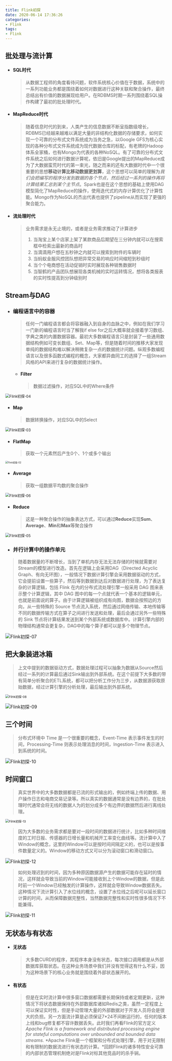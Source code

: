 ```yaml
---
title: Flink初探
date: 2020-06-14 17:36:26
categories:
- Flink
tags: 
- Flink
---
```


## 批处理与流计算

- #### SQL时代

  > 从数据工程师的角度看待问题，软件系统核心价值在于数据，系统中的一系列功能业务都是围绕着如何对数据进行这种关联和聚合操作，最终总结出有价值的数据展现给用户。在RDBMS时期一系列围绕着SQL操作构建了最初的批处理时代。

- #### MapReduce时代

  > 随着信息时代的到来，人类产生的信息数据不断呈指数级增长，RDBMS已经越来越难以满足大量的非结构化数据的存储要求，如何实现一个可靠的分布式文件系统成为当务之急，以Google GFS为核心实现的各种分布式文件系统成为现代数据仓库的标配，有老牌的Hadoop体系全家桶，也有Mongo为代表的各种NoSQL。有了可靠的分布式文件系统之后如何进行数据计算呢，依旧是Google提出的MapReduce成为了大数据蛮荒时代的第一束光，随之而来的还有大数据时代中一个很重要的思想**移动计算比移动数据更划算**，这个思想可以简单的理解为*我们会把编写的程序分发到数据的各个节点，然后经过一系列的操作再将计算结果汇总到某个主节点*。Spark也是在这个思想的基础上使用DAG模型简化了MapReduce的操作，使用迭代式的内存计算优化了计算性能。Mongo作为NoSQL的杰出代表也提供了pipeline从而实现了更强的聚合能力。

- #### 流处理时代

  > 业务需求是永无止境的，或者是业务需求推动了计算进步
  >
  > 1. 当淘宝上某个店家上架了某款商品后期望在三分钟内就可以在搜索框中检索出最新的商品时
  > 2. 当滴滴用户想在五秒钟之内就可以搜索到附件的车辆时
  > 3. 当蚂蚁金服风控团队想把异常交易的响应时间缩短到秒级时
  > 4. 当个个电商想在活动促销时实时展现各种销售数据时
  > 5. 当智鹤的产品团队想展现各类机械的实时运转情况，想将各类报表的实时性提高到分钟级别时

## Stream与DAG

- ### 编程语言中的容器

  > 任何一门编程语言都会将容器融入到自身的血脉之中，例如在我们学习一门新的编程语言时当了解我if else for之后大概率就会接着学习数组、字典之类的内置数据容器。最初大多数编程语言只是封装了一些通用数据结构例如可变长数组、Set、Map等，但是随着时间的推移大家发现单纯的数据结构难以解决稍微复杂一点的数据统计问题。纵观多数编程语言以及很多函数式编程的概念，大家都异曲同工的选择了一组Stream风格的API来进行复杂的数据统计操作。

  - #### Filter

    > 数据过滤操作，对应SQL中的Where条件

<img src="https://beancookie.github.io/images/Flink初探-04.png" alt="Flink初探-04" style="zoom: 80%;" />

  - #### Map

    > 数据转换操作，对应SQL中的Select

<img src="https://beancookie.github.io/images/Flink初探-03.png" alt="Flink初探-03" style="zoom:80%;" />

  - #### FlatMap

    > 获取一个元素然后产生0个、1个或多个输出

<img src="https://beancookie.github.io/images/Flink初探-02.png" alt="Flink初探-02" style="zoom: 50%;" />

  - #### Average

    > 获取一组数据平均数的聚合操作

<img src="https://beancookie.github.io/images/Flink初探-06.jpg" alt="Flink初探-06" style="zoom:80%;" />

  - #### Reduce

    > 这是一种聚合操作的抽象表达方式，可以通过**Reduce**实现**Sum**、**Average**、**Min**和**Max**等聚合操作

<img src="https://beancookie.github.io/images/Flink初探-05.jpg" alt="Flink初探-05" style="zoom:80%;" />

- ### 并行计算中的操作单元

> 随着数据量的不断增长，当到了单机内存无法无法存储的时候就需要对Stream的模型进行改造。首先在逻辑上会采用DAG（Directed Acyclic Graph、有向无环图），一般情况下数据计算引擎会采用数据驱动的方式，它会提前设置一些算子，然后等到数据到达后对数据进行处理，为了表达复杂的计算逻辑，包括 Flink 在内的分布式流处理引擎一般采用 DAG 图来表示整个计算逻辑，其中 DAG 图中的每一个点就代表一个基本的逻辑单元，也就是前面说的算子。由于计算逻辑被组织成有向图，数据会按照边的方向，从一些特殊的 Source 节点流入系统，然后通过网络传输、本地传输等不同的数据传输方式在算子之间进行发送和处理，最后会通过另外一些特殊的 Sink 节点将计算结果发送到某个外部系统或数据库中。计算引擎内部的物理结构通常会更复杂，DAG中的每个算子都可以是多个物理节点。

  

![Flink初探-07](https://beancookie.github.io/images/Flink初探-07.png)

## 把大象装进冰箱

> 上文中提到的数据驱动方式，数据处理过程可以抽象为数据从Source然后经过一系列的计算最后通过Sink输出到外部系统。在这个前提下大多数的带有简单分析聚合的ETL系统，都可以把分析工作分为三步，从数据源获取原始数据，经过计算引擎的分析处理，最后输出到外部系统。

<img src="https://beancookie.github.io/images/Flink初探-08.png" alt="Flink初探-08" style="zoom:67%;" />

![Flink初探-09](https://beancookie.github.io/images/Flink初探-09.jpg)

## 三个时间

> 分布式环境中 Time 是一个很重要的概念，Event-Time 表示事件发生的时间，Processing-Time 则表示处理消息的时间，Ingestion-Time 表示进入到系统的时间。

![Flink初探-10](https://beancookie.github.io/images/Flink初探-10.jpg)



## 时间窗口

> 真实世界中的大多数数据都是已流的形式输出的，例如终端上传的数据、用户操作日志和电商交易记录等。所以真实的数据通常是没有边界的，在批处理时代通常会将无线的数据人为的划分成多个有边界的数据然后进行离线处理。

<img src="https://beancookie.github.io/images/Flink初探-13.png" alt="Flink初探-13" style="zoom:67%;" />

> 因为大多数的业务需求都是要对一段时间的数据进行统计，比如多种时间维度的工时日报、传感器的日增长量和机械开工率变化曲线等。流计算中入了Window的概念，这里的Window可以是按时间间隔定义的，也可以是按事件数量定义的。Window的移动方式又可以分为滚动窗口和滑动窗口。

![Flink初探-12](https://beancookie.github.io/images/Flink初探-12.jpg)

> 如何处理迟到的时间，因为多种原因数据源产生的数据可能存在延时的情况，这样就会导致当前的Window可能接收到上个Window的数据，但是此时前一个Window已经触发的计算操作，这样就会导致Window数据丢失。这种情况下流计算引入了水位线的概念，设置了水位线之后呢可以延长窗口计算的时间，从而保障数据完整性，当然数据完整性和实时性很多情况下不能兼得。

![Flink初探-11](https://beancookie.github.io/images/Flink初探-11.jpg)

## 无状态与有状态

- #### 无状态

  > 大多数CURD的程序，其程序本身没有状态，每次接口调用都是从外部数据库获取状态。在这种业务场景中我们并没有觉得这有什么不妥，因为这种场景下的核心业务就是围绕着外部状态展开的。

- #### 有状态

  > 但是在实时流计算中很多窗口数据都需要长期保持或者定期更新，这种情况下将状态数据保持在外部数据库诸如Redis之类，虽然一定程度上可以保证实时性，但是手动管理大量的外部数据对于开发人员将会是很大的负担。另一方面流计算是必须保证7*24不间断运行的，任何的版本上线和bug修复都不容许数据丢失。此时我们再看Flink的官方定义 *Apache Flink is a framework and distributed processing engine for stateful computations over unbounded and bounded data streams.* *Apache Flink是一个框架和分布式处理引擎，用于对无限制和有限制的数据流进行有状态的计算。*回顾Flink的诸多特性安全可靠的内部状态管理机制绝对是Flink对标其他竞品时的杀手锏。